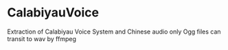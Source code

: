 # CalabiyauVoice
Extraction of Calabiyau Voice 
System and Chinese audio only
Ogg files can transit to wav by ffmpeg
